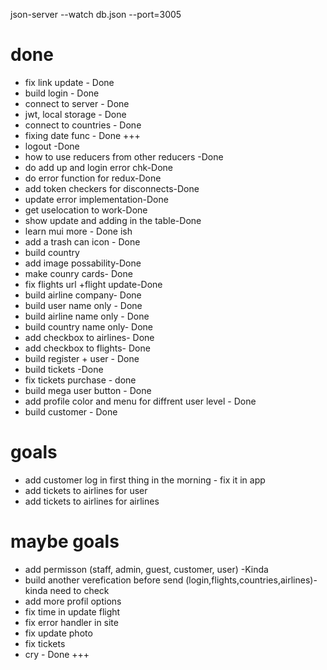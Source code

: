 json-server --watch db.json --port=3005


# done
- fix link update - Done
- build login - Done
- connect to server - Done
- jwt, local storage - Done
- connect to countries - Done
- fixing date func - Done +++
- logout -Done
- how to use reducers from other reducers -Done
- do add up and login error chk-Done
- do error function for redux-Done
- add token checkers for disconnects-Done
- update error implementation-Done
- get uselocation to work-Done
- show update and adding in the table-Done 
- learn mui more - Done ish
- add a trash can icon - Done
- build country
- add image possability-Done
- make counry cards- Done
- fix flights url +flight update-Done
- build airline company- Done
- build user name only - Done
- build airline name only - Done
- build country name only- Done
- add checkbox to airlines- Done
- add checkbox to flights- Done
- build register + user - Done
- build tickets -Done
- fix tickets purchase - done
- build mega user button - Done
- add profile color and menu for diffrent user level - Done
- build customer - Done


#  goals
- add customer log in first thing in the morning - fix it in app
- add tickets to airlines for user
- add tickets to airlines for airlines


# maybe  goals

- add permisson (staff, admin, guest, customer, user) -Kinda
- build another verefication before send (login,flights,countries,airlines)-kinda need to check 
- add more profil options
- fix time in update flight
- fix error handler in site
- fix update photo
- fix tickets
- cry - Done +++





